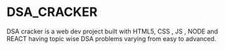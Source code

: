 # DSA_CRACKER
DSA cracker is a web dev project built with HTML5, CSS , JS , NODE and REACT having topic wise DSA problems varying from easy to advanced.
